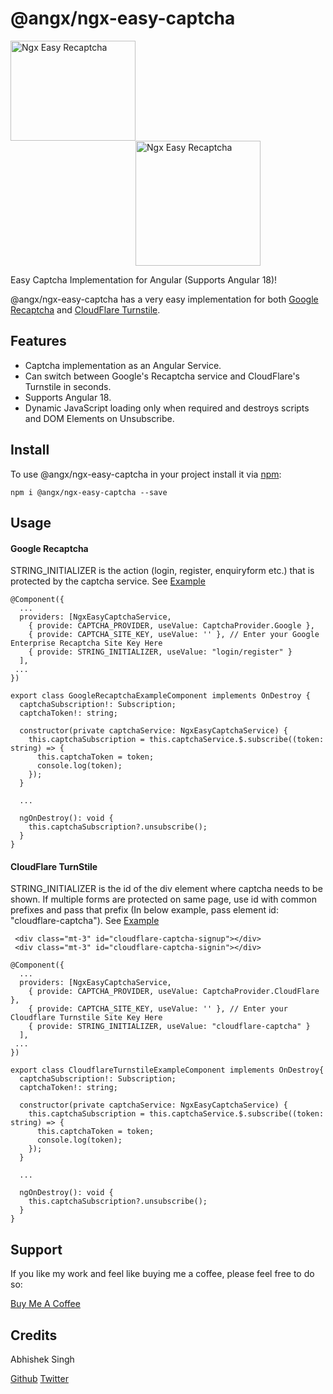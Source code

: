 # @angx/ngx-easy-captcha

<img src="https://upload.wikimedia.org/wikipedia/commons/thumb/a/ad/RecaptchaLogo.svg/640px-RecaptchaLogo.svg.png" alt="Ngx Easy Recaptcha" width="200" height="160"/> <img src="https://storage.googleapis.com/zenn-user-upload/8ebc32eb3c69-20230326.png" alt="Ngx Easy Recaptcha" width="200" style="margin-left:200px"/>


Easy Captcha Implementation for Angular (Supports Angular 18)!

@angx/ngx-easy-captcha has a very easy implementation for both [Google Recaptcha](https://www.google.com/recaptcha/about) and [CloudFlare Turnstile](https://www.cloudflare.com/en-in/products/turnstile).

## Features ##

- Captcha implementation as an Angular Service.
- Can switch between Google's Recaptcha service and CloudFlare's Turnstile in seconds.
- Supports Angular 18.
- Dynamic JavaScript loading only when required and destroys scripts and DOM Elements on Unsubscribe.

## Install ##

To use @angx/ngx-easy-captcha in your project install it via [npm](https://www.npmjs.com/package/@angx/ngx-easy-captcha):

```
npm i @angx/ngx-easy-captcha --save
```

## Usage ##

#### Google Recaptcha ####

STRING_INITIALIZER is the action (login, register, enquiryform etc.) that is protected by the captcha service. See [Example](https://github.com/angx-libs/ngx-easy-captcha/tree/master/src/app/google-recaptcha-example)

```
@Component({
  ...
  providers: [NgxEasyCaptchaService,
    { provide: CAPTCHA_PROVIDER, useValue: CaptchaProvider.Google },
    { provide: CAPTCHA_SITE_KEY, useValue: '' }, // Enter your Google Enterprise Recaptcha Site Key Here
    { provide: STRING_INITIALIZER, useValue: "login/register" }
  ],
 ...
})

export class GoogleRecaptchaExampleComponent implements OnDestroy {
  captchaSubscription!: Subscription;
  captchaToken!: string;

  constructor(private captchaService: NgxEasyCaptchaService) {
    this.captchaSubscription = this.captchaService.$.subscribe((token: string) => {
      this.captchaToken = token;
      console.log(token);
    });
  }

  ...

  ngOnDestroy(): void {
    this.captchaSubscription?.unsubscribe();
  }
}
```
#### CloudFlare TurnStile ####

STRING_INITIALIZER is the id of the div element where captcha needs to be shown. If multiple forms are protected on same page, use id with common prefixes and pass that prefix (In below example, pass element id: "cloudflare-captcha"). See [Example](https://github.com/angx-libs/ngx-easy-captcha/tree/master/src/app/cloudflare-turnstile-example)

```
 <div class="mt-3" id="cloudflare-captcha-signup"></div>
 <div class="mt-3" id="cloudflare-captcha-signin"></div>
```

```
@Component({
  ...
  providers: [NgxEasyCaptchaService,
    { provide: CAPTCHA_PROVIDER, useValue: CaptchaProvider.CloudFlare },
    { provide: CAPTCHA_SITE_KEY, useValue: '' }, // Enter your Cloudflare Turnstile Site Key Here
    { provide: STRING_INITIALIZER, useValue: "cloudflare-captcha" }
  ],
 ...
})

export class CloudflareTurnstileExampleComponent implements OnDestroy{
  captchaSubscription!: Subscription;
  captchaToken!: string;

  constructor(private captchaService: NgxEasyCaptchaService) {
    this.captchaSubscription = this.captchaService.$.subscribe((token: string) => {
      this.captchaToken = token;
      console.log(token);
    });
  }

  ...

  ngOnDestroy(): void {
    this.captchaSubscription?.unsubscribe();
  }
}
```

## Support ##

If you like my work and feel like buying me a coffee, please feel free to do so: 

[Buy Me A Coffee](https://buymeacoffee.com/er.abhishek)

## Credits ##

Abhishek Singh 

[Github](https://github.com/asingh0601)
[Twitter](https://twitter.com/only_abhishek)